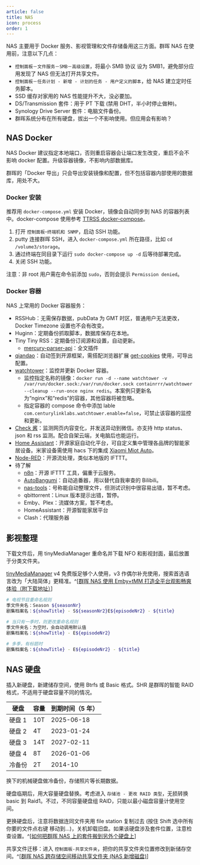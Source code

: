 ```yaml
---
article: false
title: NAS
icon: process
order: 1
---
```


NAS 主要用于 Docker 服务、影视管理和文件存储备用这三方面。群晖 NAS 在使用前，注意以下几点：

- `控制面板－文件服务－SMB－高级设置`，将最小 SMB 协议 设为 SMB1，避免部分应用发现了 NAS 但无法打开共享文件。
- `控制面板－任务计划 - 新增 - 计划的任务 - 用户定义的脚本`，给 NAS 建立定时任务脚本。
- SSD 缓存对家用的 NAS 性能提升不大，没必要加。
- DS/Transmission 套件：用于 PT 下载 (禁用 DHT，半小时停止做种)。
- Synology Drive Server 套件：电脑文件备份。
- 群晖系统分布在所有硬盘，拔出一个不影响使用。但应用会有影响？

## NAS Docker

NAS Docker 建议指定本地端口，否则重启容器会让端口发生改变，重启不会不影响 docker 配置。升级容器镜像，不影响内部数据库。

群晖的「Docker 导出」只会导出安装镜像和配置，但不包括容器内部使用的数据库，用处不大。

### Docker 安装

推荐用 `docker-compose.yml` 安装 Docker，镜像会自动同步到 NAS 的容器列表中。docker-compose 使用参考 [TTRSS docker-compose](http://ttrss.henry.wang/zh/#%E9%80%9A%E8%BF%87-docker-compose-%E9%83%A8%E7%BD%B2)。

1. 打开 `控制面板`-`终端机和 SNMP`，启动 SSH 功能。
2. putty 连接群晖 SSH，进入 `docker-compose.yml` 所在路径，比如 `cd /volume3/storage`。
3. 通过终端在同目录下运行 `sudo docker-compose up -d` 后等待部署完成。
4. 关闭 SSH 功能。

注意：非 root 用户需在命令前添加 `sudo`，否则会提示 `Permission denied`。

### Docker 容器

NAS 上常用的 Docker 容器服务：

- RSSHub：无需保存数据，pubData 为 GMT 时区，普通用户无法更改，Docker Timezone 设置也不会有改变。
- Huginn：定期备份抓取脚本，数据库保存在本地。
- Tiny Tiny RSS：定期备份订阅源和设置，自动更新。
  - [mercury-parser-api](https://registry.hub.docker.com/r/wangqiru/mercury-parser-api)：全文插件
- [qiandao](https://github.com/AragonSnow/qiandao)：自动签到开源框架，需搭配浏览器扩展 [get-cookies](https://github.com/ckx000/get-cookies) 使用，可导出配置。
- [watchtower](https://containrrr.dev/watchtower/)：监控并更新 Docker 容器。
  - 监控指定名称的镜像：`docker run -d --name watchtower -v /var/run/docker.sock:/var/run/docker.sock containrrr/watchtower --cleanup --run-once nginx redis`。本案例只更新名为“nginx”和“redis”的容器，其他容器将被忽略。
  - 指定容器的 compose 命令中添加 lable `com.centurylinklabs.watchtower.enable=false`，可禁止该容器的监控和更新。
- [Check 酱](https://github.com/easychen/checkchan-dist)：监测网页内容变化，并发送异动到微信。亦支持 http status、json 和 rss 监测。配合自架云端，关电脑后也能运行。
- [Home Assistant](https://www.home-assistant.io/)：开源家庭自动化平台，可自定义集中管理各品牌的智能家居设备。米家设备需使用 hacs 下的集成 [Xiaomi Miot Auto](../family/HomeAutomation.html#home-assistant)。
- [Node-RED](../family/HomeAutomation.html#node-red)：开源流处理，类似本地版的 IFTTT。
- 待了解
  - [n8n](https://blog.csdn.net/alex_yangchuansheng/article/details/122295193)：开源 IFTTT 工具，偏重于云服务。
  - [AutoBangumi](https://github.com/EstrellaXD/Auto_Bangumi)：自动追番器，用以替代自我审查的 Bilibili。
  - [nas-tools](https://github.com/jxxghp/nas-tools/wiki/%E5%AE%89%E8%A3%85%E6%95%99%E7%A8%8B)：号称能自动整理文件，但测试识别中很容易出错，暂不考虑。
  - qbittorrent：Linux 版本提示出错，暂停。
  - Emby、Plex：流媒体方案，暂不考虑。
  - HomeAssistant：开源智能家居平台
  - Clash：代理服务器

## 影视整理

下载文件后，用 tinyMediaManager 重命名并下载 NFO 和影视封面，最后放置于分类文件夹。

[tinyMediaManager](https://www.tinymediamanager.org/download/) v4 免费版足够个人使用，v3 作偶尔补充使用，搜索首选语言改为「大陆简体」更精准。^[[群晖 NAS 使用 Emby+tMM 打造全平台观影畅爽体验（附下载地址）](https://post.smzdm.com/p/a0d67m2z/)]

```bash
# 电视节目重命名规则
季文件夹名：Season ${seasonNr}
剧集档案名：${showTitle} - S${seasonNr2}E${episodeNr2} - ${title}

# 当只有一季时，则更改重命名规则
季文件夹名：为空时，会自动调用默认值
剧集档案名：${showTitle} - E${episodeNr2}

# 多季，有标题时
剧集档案名：${showTitle} - E${episodeNr2} - ${title}
```

## NAS 硬盘

插入新硬盘，新建储存空间，使用 Btrfs 或 Basic 格式。SHR 是群晖的智能 RAID 格式，不适用于硬盘容量不同的情况。

| 硬盘   | 容量 | 到期时间（5 年） |
| ------ | ---- | ---------------- |
| 硬盘 1 | 10T  | 2025-06-18       |
| 硬盘 2 | 4T   | 2023-01-24       |
| 硬盘 3 | 14T  | 2027-02-11       |
| 硬盘 4 | 8T   | 2026-01-06       |
| 冷备份 | 2T   | 2014-10          |

换下的机械硬盘做冷备份，存储照片等长期数据。

硬盘临期后，用大容量硬盘替换。考虑进入 `存储池 - 更改 RAID 类型`，无损转换 basic 到 Raid1。不过，不同容量硬盘组 RAID，只能以最小磁盘容量计使用空间。

更换硬盘后，注意将数据连同文件夹用 file station 复制过去 (按住 Shift 选中所有你要的文件点右键 移动到...)，关机卸载旧盘。如果该硬盘涉及套件位置，注意检查设置。^[[如何把群晖 NAS 上的套件搬到另外个硬盘上](https://www.bigzhang.com/3264.html)]

共享文件迁移：进入 `控制面板-共享文件夹`，把你的共享文件夹位置修改到新储存空间。^[[群晖 NAS 跨存储空间移动共享文件夹 (NAS 新增磁盘)](https://blog.csdn.net/hilaryfrank/article/details/109722319)]

